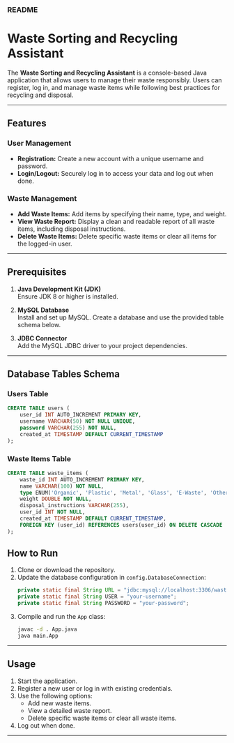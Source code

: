 ### README

# Waste Sorting and Recycling Assistant

The **Waste Sorting and Recycling Assistant** is a console-based Java application that allows users to manage their waste responsibly. Users can register, log in, and manage waste items while following best practices for recycling and disposal.

---

## Features

### User Management
- **Registration:** Create a new account with a unique username and password.
- **Login/Logout:** Securely log in to access your data and log out when done.

### Waste Management
- **Add Waste Items:** Add items by specifying their name, type, and weight.
- **View Waste Report:** Display a clean and readable report of all waste items, including disposal instructions.
- **Delete Waste Items:** Delete specific waste items or clear all items for the logged-in user.

---

## Prerequisites

1. **Java Development Kit (JDK)**  
   Ensure JDK 8 or higher is installed.

2. **MySQL Database**  
   Install and set up MySQL. Create a database and use the provided table schema below.

3. **JDBC Connector**  
   Add the MySQL JDBC driver to your project dependencies.

---

## Database Tables Schema

### Users Table

```sql
CREATE TABLE users (
    user_id INT AUTO_INCREMENT PRIMARY KEY,
    username VARCHAR(50) NOT NULL UNIQUE,
    password VARCHAR(255) NOT NULL,
    created_at TIMESTAMP DEFAULT CURRENT_TIMESTAMP
);
```

### Waste Items Table

```sql
CREATE TABLE waste_items (
    waste_id INT AUTO_INCREMENT PRIMARY KEY,
    name VARCHAR(100) NOT NULL,
    type ENUM('Organic', 'Plastic', 'Metal', 'Glass', 'E-Waste', 'Other') NOT NULL,
    weight DOUBLE NOT NULL,
    disposal_instructions VARCHAR(255),
    user_id INT NOT NULL,
    created_at TIMESTAMP DEFAULT CURRENT_TIMESTAMP,
    FOREIGN KEY (user_id) REFERENCES users(user_id) ON DELETE CASCADE
);
```

## How to Run

1. Clone or download the repository.
2. Update the database configuration in `config.DatabaseConnection`:
   ```java
   private static final String URL = "jdbc:mysql://localhost:3306/wastesortingdb";
   private static final String USER = "your-username";
   private static final String PASSWORD = "your-password";
   ```
3. Compile and run the `App` class:
   ```bash
   javac -d . App.java
   java main.App
   ```

---

## Usage

1. Start the application.
2. Register a new user or log in with existing credentials.
3. Use the following options:
   - Add new waste items.
   - View a detailed waste report.
   - Delete specific waste items or clear all waste items.
4. Log out when done.

--- 
